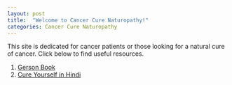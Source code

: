 ```yaml
---
layout: post
title:  "Welcome to Cancer Cure Naturopathy!"
categories: Cancer Cure Naturopathy
---
```


This site is dedicated for cancer patients or those looking for a natural cure of cancer. Click below to find useful resources.
1. [Gerson Book](https://github.com/cancercurenaturopathy/cancercurenaturopathy.github.io/blob/master/resources/The.Gerson.Therapy.The.Proven.Nutritional.Program.for.Cancer.and.Other.Illnesses.pdf?raw=true)
2. [Cure Yourself in Hindi](https://github.com/cancercurenaturopathy/cancercurenaturopathy.github.io/blob/master/resources/Cure%20Yourself%20Book_Hindi.pdf?raw=true)


